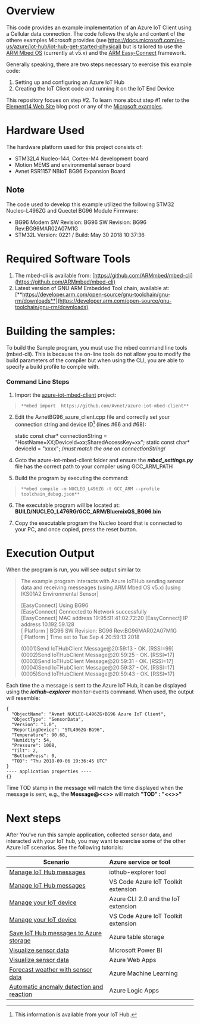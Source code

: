 # Overview
This code provides an example implementation of an Azure IoT Client using a Cellular data connection.  The code follows the style and content of the othere examples Microsoft provides (see https://docs.microsoft.com/en-us/azure/iot-hub/iot-hub-get-started-physical) but is taliored to use the [ARM Mbed OS](https://github.com/ARMmbed/mbed-os) (currently at v5.x) and the [ARM Easy-Connect](https://github.com/ARMmbed/easy-connect) framework. 

Generally speaking, there are two steps necessary to exercise this example code:
1. Setting up and configuring an Azure IoT Hub
2. Creating the IoT Client code and running it on the IoT End Device

This repository focues on step #2.  To learn more about step #1 refer to the [Element14 Web Site](https://www.element14.com/community/groups/mbed/blog/2018/09/21/implementing-an-azure-iot-client-using-the-mbed-os-part-1) blog post or any of the [Microsoft examples](https://docs.microsoft.com/en-us/azure/iot-hub/iot-hub-get-started-physical).


# Hardware Used
The hardware platform used for this project consists of:

* STM32L4 Nucleo-144, Cortex-M4 development board
* Motion MEMS and environmental sensor board
* Avnet RSR1157 NBIoT BG96 Expansion Board

## Note
  The code used to develop this example utilized the following STM32 Nucleo-L496ZG and Quectel BG96 Module Firmware:

 -  BG96 Modem SW Revision: BG96 SW Revision: BG96 Rev:BG96MAR02A07M1G
 -  STM32L Version: 0221 / Build: May 30 2018 10:37:36

# Required Software Tools
1.  The mbed-cli is available from: [https://github.com/ARMmbed/mbed-cli](https://github.com/ARMmbed/mbed-cli)
2.  Latest version of GNU ARM Embedded Tool chain, available at: [**https://developer.arm.com/open-source/gnu-toolchain/gnu-rm/downloads**](https://developer.arm.com/open-source/gnu-toolchain/gnu-rm/downloads)

# Building the samples:
To build the Sample program, you must use the mbed command line tools (mbed-cli). This is because the on-line tools do not allow you to modify the build parameters of the compiler but when using the CLI, you are able to specify a build profile to compile with.
###  Command Line Steps
1.  Import the [azure-iot-mbed-client](https://github.com/Avnet/azure-iot-mbed-client)  project:  
>     **mbed import  https://github.com/Avnet/azure-iot-mbed-client**

2. Edit the AvnetBG96_azure_client.cpp file and correctly set your connection string and device ID[^1] (lines #66 and #68):

    static const char* connectionString = "HostName=XX;DeviceId=xx;SharedAccessKey=xx";
    static const char* deviceId = "xxxx"; /*must match the one on connectionString*/

[^1]:	This information is available from your IoT Hub.
 

4.  Goto the azure-iot-mbed-client folder and ensure the ***mbed_settings.py*** file has the correct path to your compiler using GCC_ARM_PATH 

5.  Build the program by executing the command: 
>     **mbed compile -m NUCLEO_L496ZG -t GCC_ARM --profile toolchain_debug.json**

6.  The executable program will be located at: **BUILD/NUCLEO_L476RG/GCC_ARM/BluemixQS_BG96.bin** 

7.  Copy the executable program the Nucleo board that is connected to your PC, and once copied, press the reset button.
# Execution Output
When the program is run, you will see output similar to:
> 
> The example program interacts with Azure IoTHub sending sensor data
> and receiving messeages (using ARM Mbed OS v5.x) [using IKS01A2
> Environmental Sensor]
> 
> [EasyConnect] Using BG96  
> [EasyConnect] Connected to Network successfully  
> [EasyConnect] MAC address 19:95:91:41:02:72:20
> [EasyConnect] IP address 10.192.59.128  
> [ Platform  ] BG96 SW Revision: BG96 Rev:BG96MAR02A07M1G  
> [ Platform  ] Time set to Tue Sep 4 20:59:13 2018
> 
> (0001)Send IoTHubClient Message@20:59:13 - OK. [RSSI=99]  
> (0002)Send IoTHubClient Message@20:59:25 - OK. [RSSI=17]  
> (0003)Send IoTHubClient Message@20:59:31 - OK. [RSSI=17]  
> (0004)Send IoTHubClient Message@20:59:37 - OK. [RSSI=17]  
> (0005)Send IoTHubClient Message@20:59:43 - OK. [RSSI=17]

Each time the a message is sent to the Azure IoT Hub, it can be displayed using the ***iothub-explorer*** monitor-events  command.  When used, the output will resemble:

    {
      "ObjectName": "Avnet NUCLEO-L496ZG+BG96 Azure IoT Client",
      "ObjectType": "SensorData",
      "Version": "1.0",
      "ReportingDevice": "STL496ZG-BG96",
      "Temperature": 90.68,
      "Humidity": 54,
      "Pressure": 1008,
      "Tilt": 2,
      "ButtonPress": 0,
      "TOD": "Thu 2018-09-06 19:36:45 UTC"
    }
    ---- application properties ----
    {}
Time TOD stamp in the message will match the time displayed when the message is sent, e.g., the **Message@<<>>** will match **"TOD" : "<<>>"**

# Next steps
After You’ve run this sample application, collected sensor data, and interacted with your IoT hub, you may want to exercise some of the other Azure IoT scenarios.  See the following tutorials:

|Scenario                                  | Azure service or tool               |
|----------------------------------------  |:----------------------------------- |
|[Manage IoT Hub messages]( https://docs.microsoft.com/en-us/azure/iot-hub/iot-hub-explorer-cloud-device-messaging)                  | iothub-explorer tool                |
|[Manage IoT Hub messages](https://docs.microsoft.com/en-us/azure/iot-hub/iot-hub-vscode-iot-toolkit-cloud-device-messaging)                   | VS Code Azure IoT Toolkit extension |
|[Manage your IoT device](https://docs.microsoft.com/en-us/azure/iot-hub/iot-hub-device-management-iot-extension-azure-cli-2-0)                    | Azure CLI 2.0 and the IoT extension |
|[Manage your IoT device](https://docs.microsoft.com/en-us/azure/iot-hub/iot-hub-device-management-iot-toolkit)                    | VS Code Azure IoT Toolkit extension |
|[Save IoT Hub messages to Azure storage]()    | Azure table storage                 |   
|[Visualize sensor data](https://docs.microsoft.com/en-us/azure/iot-hub/iot-hub-live-data-visualization-in-power-bi)                     | Microsoft Power BI                  |
|[Visualize sensor data](https://docs.microsoft.com/en-us/azure/iot-hub/iot-hub-live-data-visualization-in-web-apps)                     | Azure Web Apps                      |
|[Forecast weather with sensor data](https://docs.microsoft.com/en-us/azure/iot-hub/iot-hub-weather-forecast-machine-learning)         | Azure Machine Learning              |
|[Automatic anomaly detection and reaction](https://docs.microsoft.com/en-us/azure/iot-hub/iot-hub-monitoring-notifications-with-azure-logic-apps)  | Azure Logic Apps                    |




